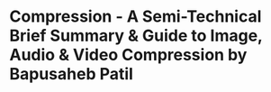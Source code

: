 # Compression - A Semi-Technical Brief Summary & Guide to Image, Audio & Video Compression by Bapusaheb Patil
